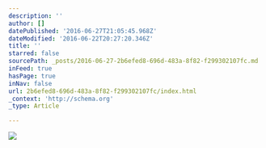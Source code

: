 ```yaml
---
description: ''
author: []
datePublished: '2016-06-27T21:05:45.968Z'
dateModified: '2016-06-22T20:27:20.346Z'
title: ''
starred: false
sourcePath: _posts/2016-06-27-2b6efed8-696d-483a-8f82-f299302107fc.md
inFeed: true
hasPage: true
inNav: false
url: 2b6efed8-696d-483a-8f82-f299302107fc/index.html
_context: 'http://schema.org'
_type: Article

---
```

![](https://the-grid-user-content.s3-us-west-2.amazonaws.com/2a07d4e1-b9ce-4984-b263-ab15fc358bd6.jpg)